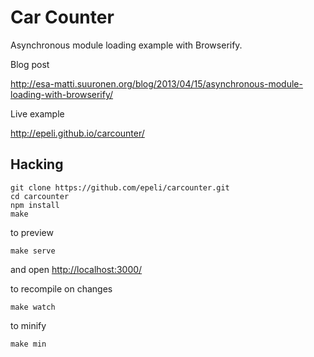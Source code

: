 # Car Counter

Asynchronous module loading example with Browserify.

Blog post

<http://esa-matti.suuronen.org/blog/2013/04/15/asynchronous-module-loading-with-browserify/>

Live example

<http://epeli.github.io/carcounter/>

## Hacking

    git clone https://github.com/epeli/carcounter.git
    cd carcounter
    npm install
    make

to preview

    make serve

and open <http://localhost:3000/>

to recompile on changes

    make watch

to minify

    make min
